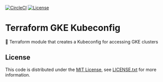 [![CircleCI][circleci-badge]][circleci-link]
[![License][license-badge]][license-link]

# Terraform GKE Kubeconfig

📝 Terraform module that creates a Kubeconfig for accessing GKE clusters

## License

This code is distributed under the [MIT License][license-link], see [LICENSE.txt][license-file] for more information.

[circleci-badge]: https://circleci.com/gh/joshdk/terraform-gke-kubeconfig.svg?&style=shield
[circleci-link]:  https://circleci.com/gh/joshdk/terraform-gke-kubeconfig/tree/master
[license-badge]:  https://img.shields.io/badge/license-MIT-green.svg
[license-file]:   https://github.com/joshdk/terraform-gke-kubeconfig/blob/master/LICENSE.txt
[license-link]:   https://opensource.org/licenses/MIT
